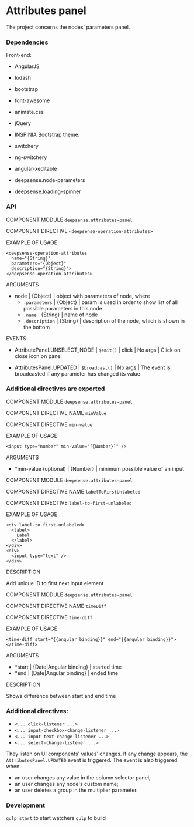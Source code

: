 # Attributes panel

The project concerns the nodes' parameters panel.

### Dependencies

Front-end:

- AngularJS
- lodash
- bootstrap
- font-awesome
- animate.css
- jQuery
- INSPINIA Bootstrap theme.
- switchery
- ng-switchery
- angular-xeditable

- deepsense.node-parameters
- deepsense.loading-spinner

### API

COMPONENT MODULE `deepsense.attributes-panel`

COMPONENT DIRECTIVE `<deepsense-operation-attributes>`

EXAMPLE OF USAGE

    <deepsense-operation-attributes
      name="{String}"
      parameters="{Object}"
      description="{String}">
    </deepsense-operation-attributes>

ARGUMENTS

- node | {Object} | object with parameters of node, where
  - `.parameters` | {Object} | param is used in order to show list of all possible parameters in this node
  - `.name` | {String} | name of node
  - `.description` | {String} | description of the node, which is shown in the bottom

EVENTS

- AttributePanel.UNSELECT_NODE | `$emit()` | click | No args | Click on close icon on panel

- AttributesPanel.UPDATED | `$broadcast()` | No args | The event is broadcasted if any parameter has changed its value

### Additional directives are exported

COMPONENT MODULE `deepsense.attributes-panel`

COMPONENT DIRECTIVE NAME `minValue`

COMPONENT DIRECTIVE `min-value`

EXAMPLE OF USAGE

    <input type="number" min-value="[{Number}]" />

ARGUMENTS

- *min-value (optional) | {Number}  | minimum possible value of an input

COMPONENT MODULE `deepsense.attributes-panel`

COMPONENT DIRECTIVE NAME `labelToFirstUnlabeled`

COMPONENT DIRECTIVE `label-to-first-unlabeled`

EXAMPLE OF USAGE

    <div label-to-first-unlabeled>
      <label>
        Label
      </label>
    </div>
    <div>
      <input type="text" />
    </div>

DESCRIPTION

Add unique ID to first next input element

COMPONENT MODULE `deepsense.attributes-panel`

COMPONENT DIRECTIVE NAME `timeDiff`

COMPONENT DIRECTIVE `time-diff`

EXAMPLE OF USAGE

    <time-diff start="{{angular binding}}" end="{{angular binding}}"></time-diff>

ARGUMENTS

- *start | {Date|Angular binding} | started time
- *end | {Date|Angular binding} | ended time

DESCRIPTION

Shows difference between start and end time

### Additional directives:

- `<... click-listener ...>`
- `<... input-checkbox-change-listener ...>`
- `<... input-text-change-listener ...>`
- `<... select-change-listener ...>`

They listen on UI components' values' changes. If any change appears, the `AttributesPanel.UPDATED` event is triggered.
The event is also triggered when:

- an user changes any value in the column selector panel;
- an user changes any node's custom name;
- an user deletes a group in the multiplier parameter.

### Development

`gulp start` to start watchers
`gulp` to build
